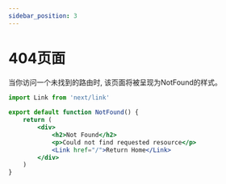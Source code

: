 ```yaml
---
sidebar_position: 3
---
```


# 404页面
当你访问一个未找到的路由时, 该页面将被呈现为NotFound的样式。
```jsx showLineNumbers title="app/not-found.js"
import Link from 'next/link'
 
export default function NotFound() {
    return (
        <div>
            <h2>Not Found</h2>
            <p>Could not find requested resource</p>
            <Link href="/">Return Home</Link>
        </div>
    )
}
```